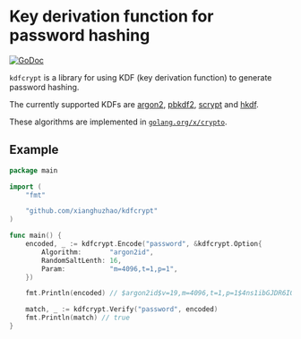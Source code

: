 # Key derivation function for password hashing

[![GoDoc](https://godoc.org/github.com/xianghuzhao/kdfcrypt?status.svg)](https://godoc.org/github.com/xianghuzhao/kdfcrypt)

`kdfcrypt` is a library for using KDF (key derivation function) to
generate password hashing.

The currently supported KDFs are
[argon2](https://en.wikipedia.org/wiki/Argon2),
[pbkdf2](https://en.wikipedia.org/wiki/PBKDF2),
[scrypt](https://en.bitcoinwiki.org/wiki/Scrypt) and
[hkdf](https://en.wikipedia.org/wiki/HKDF).

These algorithms are implemented in
[`golang.org/x/crypto`](https://godoc.org/golang.org/x/crypto).


## Example

```go
package main

import (
	"fmt"

	"github.com/xianghuzhao/kdfcrypt"
)

func main() {
	encoded, _ := kdfcrypt.Encode("password", &kdfcrypt.Option{
		Algorithm:       "argon2id",
		RandomSaltLenth: 16,
		Param:           "m=4096,t=1,p=1",
	})

	fmt.Println(encoded) // $argon2id$v=19,m=4096,t=1,p=1$4ns1ibGJDR6IQufkbT8E/w$WQ2lAwbDhZmZQMCMg74L00OHUFzn/IvbwDaxU6bgIys

	match, _ := kdfcrypt.Verify("password", encoded)
	fmt.Println(match) // true
}
```
